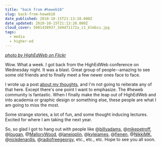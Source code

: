 ```yaml
---
title: "back from #heweb10"
slug: back-from-heweb10
date_published: 2010-10-15T21:13:28.000Z
date_updated: 2010-10-15T21:13:28.000Z
cloud_cover: 5081438937_3d4d71172a_z1_blmbcu.jpg
tags:
  - media
  - higher-ed
---
```


*[photo by HighEdWeb on Flickr](http://www.flickr.com/photos/highedweb/5081438937/in/pool-1492716@N25/)*

Wow. What a week. I got back from the HighEdWeb conference on Wednesday night. It was a blast. Great group of people--amazing to see some old friends and to finally meet a few newer ones face to face.

I wrote up a post [about my thoughts](/posts/state-of-highedweb), and I'm not going to reiterate any of that here. Except there's one point I want to emphasize. The #heweb community is fantastic. When I finally make the leap out of HighEdWeb and into academia or graphic design or something else, these people are what I am going to miss the most.

Some strange stories, a lot of fun, and some thought inducing lectures. Excited for where I am taking the next year.

So, so glad I got to hang out with people like @[billyadams](http://twitter.com/billyadams), @[mikepetroff](http://twitter.com/mikepetroff), @[lougan](http://twitter.com/lougan), @[MalloryWood](http://twitter.com/MalloryWood), @[lanejoplin](http://twitter.com/lanejoplin), @[kylejames](http://twitter.com/kylejames), @[fienen](http://twitter.com/fienen), @[NikkiMK](http://twitter.com/NikkiMK), @[nickdenardis](http://twitter.com/nickdenardis), @[radiofreegeorgy](http://twitter.com/radiofreegeorgy), etc., etc., etc. Hope to see you all soon.
